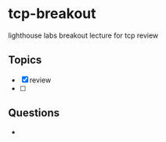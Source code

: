 # tcp-breakout
lighthouse labs breakout lecture for tcp review


## Topics
  - [x] review
  - [ ] 
## Questions
  - 